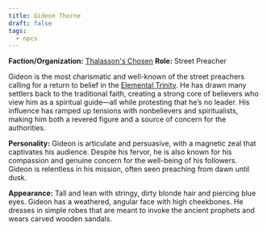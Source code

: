 ```yaml
---
title: Gideon Thorne
draft: false
tags:
  - npcs
---
```

**Faction/Organization:** [Thalasson's Chosen](thalassons-chosen)
**Role:** Street Preacher

Gideon is the most charismatic and well-known of the street preachers calling for a return to belief in the [Elemental Trinity](elemental-trinity). He has drawn many settlers back to the traditional faith, creating a strong core of believers who view him as a spiritual guide—all while protesting that he’s no leader. His influence has ramped up tensions with nonbelievers and spiritualists, making him both a revered figure and a source of concern for the authorities.

**Personality:** Gideon is articulate and persuasive, with a magnetic zeal that captivates his audience. Despite his fervor, he is also known for his compassion and genuine concern for the well-being of his followers. Gideon is relentless in his mission, often seen preaching from dawn until dusk.

**Appearance:** Tall and lean with stringy, dirty blonde hair and piercing blue eyes. Gideon has a weathered, angular face with high cheekbones. He dresses in simple robes that are meant to invoke the ancient prophets and wears carved wooden sandals.